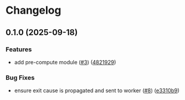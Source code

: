 # Changelog

## 0.1.0 (2025-09-18)


### Features

* add pre-compute module ([#3](https://github.com/iExecBlockchainComputing/tee-worker-compute-rust/issues/3)) ([4821929](https://github.com/iExecBlockchainComputing/tee-worker-compute-rust/commit/4821929102afc1cb5db0b9e77264179640678fc0))


### Bug Fixes

* ensure exit cause is propagated and sent to worker ([#8](https://github.com/iExecBlockchainComputing/tee-worker-compute-rust/issues/8)) ([e3310b9](https://github.com/iExecBlockchainComputing/tee-worker-compute-rust/commit/e3310b94e5a075e23cfaf51083184fb3e7cfc527))
